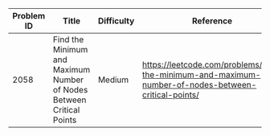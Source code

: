 | Problem ID | Title | Difficulty | Reference
| --- | --- | --- | ---
| 2058 | Find the Minimum and Maximum Number of Nodes Between Critical Points | Medium | https://leetcode.com/problems/find-the-minimum-and-maximum-number-of-nodes-between-critical-points/
